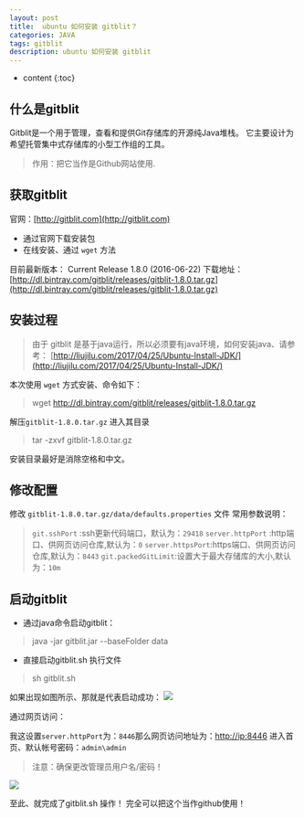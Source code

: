 ```yaml
---
layout: post
title:  ubuntu 如何安装 gitblit？
categories: JAVA
tags: gitblit
description: ubuntu 如何安装 gitblit
---
```


* content
{:toc}


## 什么是gitblit
Gitblit是一个用于管理，查看和提供Git存储库的开源纯Java堆栈。 它主要设计为希望托管集中式存储库的小型工作组的工具。
> 作用：把它当作是Github网站使用.

## 获取gitblit
官网：[http://gitblit.com](http://gitblit.com)
*  通过官网下载安装包
*  在线安装、通过 `wget` 方法

目前最新版本：
Current Release 1.8.0 (2016-06-22)
下载地址：[http://dl.bintray.com/gitblit/releases/gitblit-1.8.0.tar.gz](http://dl.bintray.com/gitblit/releases/gitblit-1.8.0.tar.gz)

<!--more-->

## 安装过程
> 由于 gitblit 是基于java运行，所以必须要有java环境，如何安装java、请参考：
[http://liujilu.com/2017/04/25/Ubuntu-Install-JDK/](http://liujilu.com/2017/04/25/Ubuntu-Install-JDK/)

本次使用 `wget` 方式安装、命令如下：
> wget http://dl.bintray.com/gitblit/releases/gitblit-1.8.0.tar.gz

解压`gitblit-1.8.0.tar.gz` 进入其目录
> tar -zxvf gitblit-1.8.0.tar.gz

安装目录最好是消除空格和中文。

## 修改配置
修改 `gitblit-1.8.0.tar.gz/data/defaults.properties` 文件
常用参数说明：
> `git.sshPort` :ssh更新代码端口，默认为：`29418`
> `server.httpPort` :http端口、供网页访问仓库,默认为：`0`
> `server.httpsPort`:https端口、供网页访问仓库,默认为：`8443`
> `git.packedGitLimit`:设置大于最大存储库的大小,默认为：`10m`


## 启动gitblit
* 通过java命令启动gitblit：
> java -jar gitblit.jar --baseFolder data
* 直接启动gitblit.sh 执行文件
> sh gitblit.sh

如果出现如图所示、那就是代表启动成功：
![](http://7xnudh.com1.z0.glb.clouddn.com/17-4-25/7041478-file_1493096458061_1319c.jpg)

通过网页访问：

我这设置`server.httpPort`为：`8446`那么网页访问地址为：[http://ip:8446](http://ip:8446)
进入首页、默认帐号密码：`admin\admin`
> 注意：确保更改管理员用户名/密码！

![](http://7xnudh.com1.z0.glb.clouddn.com/17-4-25/28334444-file_1493096596888_3629.jpg)

至此、就完成了gitblit.sh 操作！
完全可以把这个当作github使用！